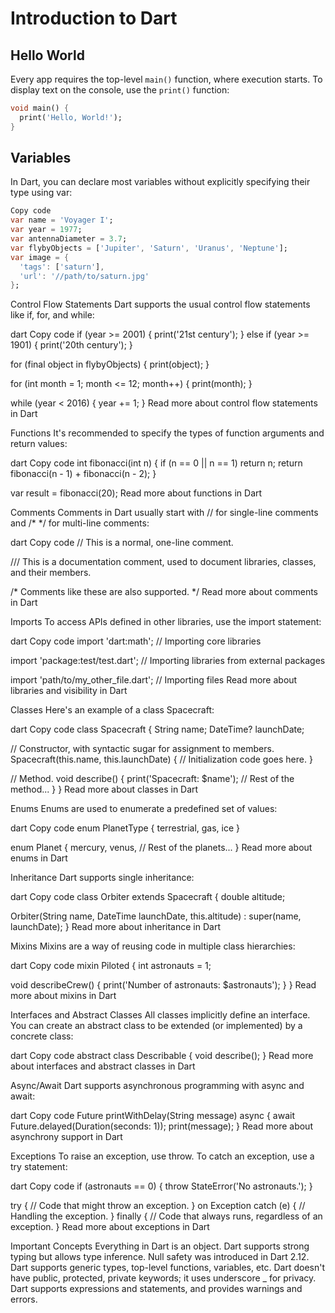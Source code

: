 # Introduction to Dart

## Hello World

Every app requires the top-level `main()` function, where execution starts. To display text on the console, use the `print()` function:

```dart
void main() {
  print('Hello, World!');
}
```

## Variables
In Dart, you can declare most variables without explicitly specifying their type using var:

```dart
Copy code
var name = 'Voyager I';
var year = 1977;
var antennaDiameter = 3.7;
var flybyObjects = ['Jupiter', 'Saturn', 'Uranus', 'Neptune'];
var image = {
  'tags': ['saturn'],
  'url': '//path/to/saturn.jpg'
};
```

Control Flow Statements
Dart supports the usual control flow statements like if, for, and while:

dart
Copy code
if (year >= 2001) {
  print('21st century');
} else if (year >= 1901) {
  print('20th century');
}

for (final object in flybyObjects) {
  print(object);
}

for (int month = 1; month <= 12; month++) {
  print(month);
}

while (year < 2016) {
  year += 1;
}
Read more about control flow statements in Dart

Functions
It's recommended to specify the types of function arguments and return values:

dart
Copy code
int fibonacci(int n) {
  if (n == 0 || n == 1) return n;
  return fibonacci(n - 1) + fibonacci(n - 2);
}

var result = fibonacci(20);
Read more about functions in Dart

Comments
Comments in Dart usually start with // for single-line comments and /* */ for multi-line comments:

dart
Copy code
// This is a normal, one-line comment.

/// This is a documentation comment, used to document libraries, classes, and their members.

/* Comments like these are also supported. */
Read more about comments in Dart

Imports
To access APIs defined in other libraries, use the import statement:

dart
Copy code
import 'dart:math'; // Importing core libraries

import 'package:test/test.dart'; // Importing libraries from external packages

import 'path/to/my_other_file.dart'; // Importing files
Read more about libraries and visibility in Dart

Classes
Here's an example of a class Spacecraft:

dart
Copy code
class Spacecraft {
  String name;
  DateTime? launchDate;

  // Constructor, with syntactic sugar for assignment to members.
  Spacecraft(this.name, this.launchDate) {
    // Initialization code goes here.
  }

  // Method.
  void describe() {
    print('Spacecraft: $name');
    // Rest of the method...
  }
}
Read more about classes in Dart

Enums
Enums are used to enumerate a predefined set of values:

dart
Copy code
enum PlanetType { terrestrial, gas, ice }

enum Planet {
  mercury,
  venus,
  // Rest of the planets...
}
Read more about enums in Dart

Inheritance
Dart supports single inheritance:

dart
Copy code
class Orbiter extends Spacecraft {
  double altitude;

  Orbiter(String name, DateTime launchDate, this.altitude) : super(name, launchDate);
}
Read more about inheritance in Dart

Mixins
Mixins are a way of reusing code in multiple class hierarchies:

dart
Copy code
mixin Piloted {
  int astronauts = 1;

  void describeCrew() {
    print('Number of astronauts: $astronauts');
  }
}
Read more about mixins in Dart

Interfaces and Abstract Classes
All classes implicitly define an interface. You can create an abstract class to be extended (or implemented) by a concrete class:

dart
Copy code
abstract class Describable {
  void describe();
}
Read more about interfaces and abstract classes in Dart

Async/Await
Dart supports asynchronous programming with async and await:

dart
Copy code
Future<void> printWithDelay(String message) async {
  await Future.delayed(Duration(seconds: 1));
  print(message);
}
Read more about asynchrony support in Dart

Exceptions
To raise an exception, use throw. To catch an exception, use a try statement:

dart
Copy code
if (astronauts == 0) {
  throw StateError('No astronauts.');
}

try {
  // Code that might throw an exception.
} on Exception catch (e) {
  // Handling the exception.
} finally {
  // Code that always runs, regardless of an exception.
}
Read more about exceptions in Dart

Important Concepts
Everything in Dart is an object.
Dart supports strong typing but allows type inference.
Null safety was introduced in Dart 2.12.
Dart supports generic types, top-level functions, variables, etc.
Dart doesn't have public, protected, private keywords; it uses underscore _ for privacy.
Dart supports expressions and statements, and provides warnings and errors.
